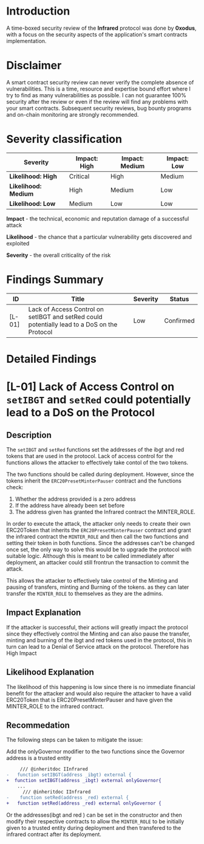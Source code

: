 # Introduction

A time-boxed security review of the **Infrared** protocol was done by **0xodus**, with a focus on the security aspects of the application's smart contracts implementation.

# Disclaimer

A smart contract security review can never verify the complete absence of vulnerabilities. This is a time, resource and expertise bound effort where I try to find as many vulnerabilities as possible. I can not guarantee 100% security after the review or even if the review will find any problems with your smart contracts. Subsequent security reviews, bug bounty programs and on-chain monitoring are strongly recommended.

# Severity classification

| Severity               | Impact: High | Impact: Medium | Impact: Low |
| ---------------------- | ------------ | -------------- | ----------- |
| **Likelihood: High**   | Critical     | High           | Medium      |
| **Likelihood: Medium** | High         | Medium         | Low         |
| **Likelihood: Low**    | Medium       | Low            | Low         |

**Impact** - the technical, economic and reputation damage of a successful attack

**Likelihood** - the chance that a particular vulnerability gets discovered and exploited

**Severity** - the overall criticality of the risk

# Findings Summary

| ID     | Title                                                                                        | Severity | Status    |
| ------ | -------------------------------------------------------------------------------------------- | -------- | --------- |
| [L-01] | Lack of Access Control on setIBGT and setRed could potentially lead to a DoS on the Protocol | Low      | Confirmed |

# Detailed Findings

# [L-01] Lack of Access Control on `setIBGT` and `setRed` could potentially lead to a DoS on the Protocol

## Description

The `setIBGT` and `setRed` functions set the addresses of the ibgt and red tokens that are used in the protocol. Lack of access control for the functions allows the attacker to effectively take contol of the two tokens.

The two functions should be called during deployment. However, since the tokens inherit the `ERC20PresetMinterPauser` contract and the functions check:

1. Whether the address provided is a zero address
2. If the address have already been set before
3. The address given has granted the Infrared contract the MINTER_ROLE.

In order to execute the attack, the attacker only needs to create their own ERC20Token that inherits the `ERC20PresetMinterPauser` contract and grant the infrared contract the `MINTER_ROLE` and then call the two functions and setting their token in both functions. Since the addresses can't be changed once set, the only way to solve this would be to upgrade the protocol with suitable logic. Although this is meant to be called immediately after deployment, an attacker could still frontrun the transaction to commit the attack.

This allows the attacker to effectively take control of the Minting and pausing of transfers, minting and Burning of the tokens. as they can later transfer the `MINTER_ROLE` to themselves as they are the admins.

## Impact Explanation

If the attacker is successful, their actions will greatly impact the protocol since they effectively control the Minting and can also pause the transfer, minting and burning of the ibgt and red tokens used in the protocol, this in turn can lead to a Denial of Service attack on the protocol. Therefore has High Impact

## Likelihood Explanation

The likelihood of this happening is low since there is no immediate financial benefit for the attacker and would also require the attacker to have a valid ERC20Token that is ERC20PresetMinterPauser and have given the MINTER_ROLE to the infrared contract.

## Recommedation

The following steps can be taken to mitigate the issue:

Add the onlyGovernor modifier to the two functions since the Governor address is a trusted entity

```diff
     /// @inheritdoc IInfrared
-   function setIBGT(address _ibgt) external {
+  function setIBGT(address _ibgt) external onlyGovernor{
    ...
      /// @inheritdoc IInfrared
-    function setRed(address _red) external {
+   function setRed(address _red) external onlyGovernor {
```

Or the addresses(ibgt and red ) can be set in the constructor and then modify their respective contracts to allow the `MINTER_ROLE` to be initially given to a trusted entity during deployment and then transfered to the infrared contract after its deployment.
